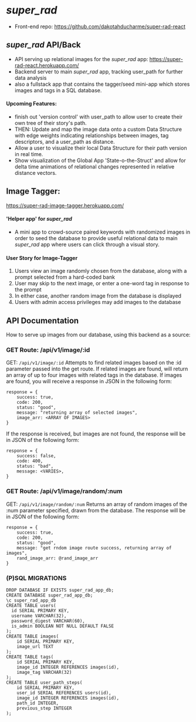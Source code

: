 # *super_rad* 
- Front-end repo: https://github.com/dakotahducharme/super-rad-react

## *super_rad* API/Back
- API serving up relational images for the *super_rad* app: https://super-rad-react.herokuapp.com/ 
- Backend server to main *super_rad* app, tracking user_path for further data analysis
- also a fullstack app that contains the tagger/seed mini-app which
stores images and tags in a SQL database.

#### Upcoming Features: 
- finish out 'version control' with user_path to allow user to create their own tree of their story's path.
- THEN: Update and map the image data onto a custom Data Structure with edge weights indicating relationships between images, tag descriptors, and a user_path as distance. 
- Allow a user to visualize their local Data Structure for their path version in real time.
- Show visualization of the Global App 'State-o-the-Struct' and allow for delta time animations of relational changes represented in relative distance vectors.


## Image Tagger: 
https://super-rad-image-tagger.herokuapp.com/
#### 'Helper app' for *super_rad* 
 - A mini app to crowd-source paired keywords with randomized images in order to seed the database to provide useful relational data to main *super_rad* app where users can click through a visual story.

#### User Story for Image-Tagger
1. Users view an image randomly chosen from the database, along with a prompt selected from a hard-coded bank 
2. User may skip to the next image, or enter a one-word tag in response to the prompt 
3. In either case, another random image from the database is displayed 
4. Users with admin access privileges may add images to the database  


## API Documentation 

How to serve up images from our database, using this backend as a source: 

### GET Route:  /api/v1/image/:id 

GET: `/api/v1/image/:id`
Attempts to find related images based on the :id parameter passed into the get route. If related images are found, will return an array of up to four images with related tags in the database. If images are found, you will receive a response in JSON in the following form: 

```
response = {
	success: true,
	code: 200,
	status: "good",
	message: "returning array of selected images",
	image_arr: <ARRAY OF IMAGES>
}
```

If the response is received, but images are not found, the response will be in JSON of the following form: 
```
response = {
	success: false,
	code: 400,
	status: "bad",
	message: <VARIES>,
} 
```
### GET Route: /api/v1/image/random/:num

GET: `/api/v1/image/random/:num`
Returns an array of random images of the :num parameter specified, drawn from the database. The response will be in JSON of the following form: 
```
response = {
	success: true,
	code: 200,
	status: "good",
	message: "get rndom image route success, returning array of images",
	rand_image_arr: @rand_image_arr
} 
```
### (P)SQL MIGRATIONS
```
DROP DATABASE IF EXISTS super_rad_app_db;
CREATE DATABASE super_rad_app_db;
\c super_rad_app_db
CREATE TABLE users(
  id SERIAL PRIMARY KEY,
  username VARCHAR(32),
  password_digest VARCHAR(60),
  is_admin BOOLEAN NOT NULL DEFAULT FALSE 
);
CREATE TABLE images(
	id SERIAL PRIMARY KEY,
	image_url TEXT
);
CREATE TABLE tags(
	id SERIAL PRIMARY KEY,
	image_id INTEGER REFERENCES images(id),
	image_tag VARCHAR(32)
);
CREATE TABLE user_path_steps(
	id SERIAL PRIMARY KEY,
	user_id SERIAL REFERENCES users(id),
	image_id INTEGER REFERENCES images(id),
	path_id INTEGER,
	previous_step INTEGER
);
```